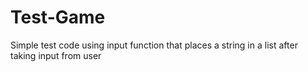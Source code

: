 # Test-Game

Simple test code using input function that places a string in a list after taking input from user
